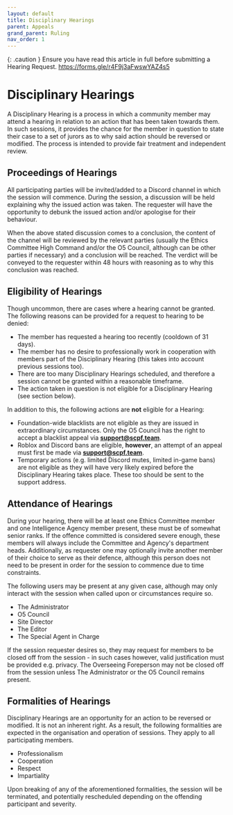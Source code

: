 ```yaml
---
layout: default
title: Disciplinary Hearings
parent: Appeals
grand_parent: Ruling
nav_order: 1
---
```


{: .caution }
Ensure you have read this article in full before submitting a Hearing Request. https://forms.gle/r4F9j3aFwswYAZ4s5

# Disciplinary Hearings
A Disciplinary Hearing is a process in which a community member may attend a hearing in relation to an action that has been taken towards them. In such sessions, it provides the chance for the member in question to state their case to a set of jurors as to why said action should be reversed or modified. The process is intended to provide fair treatment and independent review.

## Proceedings of Hearings
All participating parties will be invited/added to a Discord channel in which the session will commence. During the session, a discussion will be held explaining why the issued action was taken. The requester will have the opportunity to debunk the issued action and/or apologise for their behaviour.

When the above stated discussion comes to a conclusion, the content of the channel will be reviewed by the relevant parties (usually the Ethics Committee High Command and/or the O5 Council, although can be other parties if necessary) and a conclusion will be reached. 
The verdict will be conveyed to the requester within 48 hours with reasoning as to why this conclusion was reached.

## Eligibility of Hearings
Though uncommon, there are cases where a hearing cannot be granted. The following reasons can be provided for a request to hearing to be denied:

- The member has requested a hearing too recently (cooldown of 31 days).
- The member has no desire to professionally work in cooperation with members part of the Disciplinary Hearing (this takes into account previous sessions too).
- There are too many Disciplinary Hearings scheduled, and therefore a session cannot be granted within a reasonable timeframe.
- The action taken in question is not eligible for a Disciplinary Hearing (see section below).

In addition to this, the following actions are **not** eligible for a Hearing:

- Foundation-wide blacklists are not eligible as they are issued in extraordinary circumstances. Only the O5 Council has the right to accept a blacklist appeal via **support@scpf.team**.
- Roblox and Discord bans are eligible, **however**, an attempt of an appeal must first be made via **support@scpf.team**.
- Temporary actions (e.g. limited Discord mutes, limited in-game bans) are not eligible as they will have very likely expired before the Disciplinary Hearing takes place. These too should be sent to the support address.

## Attendance of Hearings
During your hearing, there will be at least one Ethics Committee member and one Intelligence Agency member present, these must be of somewhat senior ranks.
If the offence committed is considered severe enough, these members will always include the Committee and Agency's department heads.
Additionally, as requester one may optionally invite another member of their choice to serve as their defence, although this person does not need to be present in order for the session to commence due to time constraints.

The following users may be present at any given case, although may only interact with the session when called upon or circumstances require so.

- The Administrator
- O5 Council
- Site Director
- The Editor
- The Special Agent in Charge

If the session requester desires so, they may request for members to be closed off from the session - in such cases however, valid justification must be provided e.g. privacy. The Overseeing Foreperson may not be closed off from the session unless The Administrator or the O5 Council remains present.

## Formalities of Hearings
Disciplinary Hearings are an opportunity for an action to be reversed or modified. It is not an inherent right.
As a result, the following formalities are expected in the organisation and operation of sessions. They apply to all participating members.

- Professionalism
- Cooperation
- Respect
- Impartiality

Upon breaking of any of the aforementioned formalities, the session will be terminated, and potentially rescheduled depending on the offending participant and severity.
